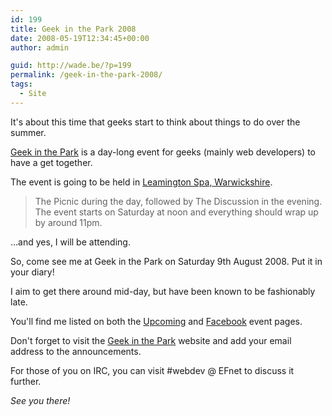 ```yaml
---
id: 199
title: Geek in the Park 2008
date: 2008-05-19T12:34:45+00:00
author: admin

guid: http://wade.be/?p=199
permalink: /geek-in-the-park-2008/
tags:
  - Site
---
```

<p class="lead">
  It's about this time that geeks start to think about things to do over the summer.
</p>

[Geek in the Park](http://www.geekinthepark.co.uk/) is a day-long event for geeks (mainly web developers) to have a get together.

The event is going to be held in
 [Leamington Spa, Warwickshire](http://maps.google.co.uk/maps?f=q&hl=en&q=Jephson+Pl,+Willes+Rd,+Leamington+Spa+CV31,+United+Kingdom&sll=52.793338,-2.147051&sspn=0.008758,0.020084&ie=UTF8&cd=3&geocode=0,52.286316,-1.523581&ll=52.288316,-1.527379&spn=0.002215,0.005021&t=h&z=18).

> The Picnic during the day, followed by The Discussion in the evening. The event starts on Saturday at noon and everything should wrap up by around 11pm.

&#8230;and yes, I will be attending.

So, come see me at Geek in the Park on Saturday 9th August 2008. Put it in your diary!

I aim to get there around mid-day, but have been known to be fashionably late.

<span class="url">You'll find me listed on both the </span><a class="url" rel="external" href="http://upcoming.yahoo.com/event/665107/">Upcoming</a> and <a class="url" rel="external" href="http://www.facebook.com/event.php?eid=18849565907">Facebook</a> <span class="url">event pages.</span>

Don't forget to visit the [Geek in the Park](http://2008.geekinthepark.co.uk/) website and add your email address to the announcements.

For those of you on IRC, you can visit #webdev @ EFnet to discuss it further.

_See you there!_